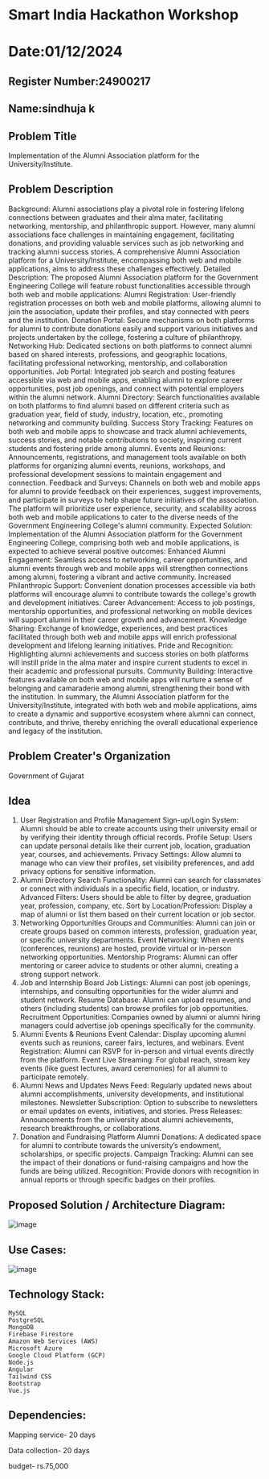 # Smart India Hackathon Workshop
# Date:01/12/2024
## Register Number:24900217
## Name:sindhuja k
## Problem Title
Implementation of the Alumni Association platform for the University/Institute.
## Problem Description
Background: Alumni associations play a pivotal role in fostering lifelong connections between graduates and their alma mater, facilitating networking, mentorship, and philanthropic support. However, many alumni associations face challenges in maintaining engagement, facilitating donations, and providing valuable services such as job networking and tracking alumni success stories. A comprehensive Alumni Association platform for a University/Institute, encompassing both web and mobile applications, aims to address these challenges effectively. Detailed Description: The proposed Alumni Association platform for the Government Engineering College will feature robust functionalities accessible through both web and mobile applications: Alumni Registration: User-friendly registration processes on both web and mobile platforms, allowing alumni to join the association, update their profiles, and stay connected with peers and the institution. Donation Portal: Secure mechanisms on both platforms for alumni to contribute donations easily and support various initiatives and projects undertaken by the college, fostering a culture of philanthropy. Networking Hub: Dedicated sections on both platforms to connect alumni based on shared interests, professions, and geographic locations, facilitating professional networking, mentorship, and collaboration opportunities. Job Portal: Integrated job search and posting features accessible via web and mobile apps, enabling alumni to explore career opportunities, post job openings, and connect with potential employers within the alumni network. Alumni Directory: Search functionalities available on both platforms to find alumni based on different criteria such as graduation year, field of study, industry, location, etc., promoting networking and community building. Success Story Tracking: Features on both web and mobile apps to showcase and track alumni achievements, success stories, and notable contributions to society, inspiring current students and fostering pride among alumni. Events and Reunions: Announcements, registrations, and management tools available on both platforms for organizing alumni events, reunions, workshops, and professional development sessions to maintain engagement and connection. Feedback and Surveys: Channels on both web and mobile apps for alumni to provide feedback on their experiences, suggest improvements, and participate in surveys to help shape future initiatives of the association. The platform will prioritize user experience, security, and scalability across both web and mobile applications to cater to the diverse needs of the Government Engineering College's alumni community. Expected Solution: Implementation of the Alumni Association platform for the Government Engineering College, comprising both web and mobile applications, is expected to achieve several positive outcomes: Enhanced Alumni Engagement: Seamless access to networking, career opportunities, and alumni events through web and mobile apps will strengthen connections among alumni, fostering a vibrant and active community. Increased Philanthropic Support: Convenient donation processes accessible via both platforms will encourage alumni to contribute towards the college's growth and development initiatives. Career Advancement: Access to job postings, mentorship opportunities, and professional networking on mobile devices will support alumni in their career growth and advancement. Knowledge Sharing: Exchange of knowledge, experiences, and best practices facilitated through both web and mobile apps will enrich professional development and lifelong learning initiatives. Pride and Recognition: Highlighting alumni achievements and success stories on both platforms will instill pride in the alma mater and inspire current students to excel in their academic and professional pursuits. Community Building: Interactive features available on both web and mobile apps will nurture a sense of belonging and camaraderie among alumni, strengthening their bond with the institution. In summary, the Alumni Association platform for the University/Institute, integrated with both web and mobile applications, aims to create a dynamic and supportive ecosystem where alumni can connect, contribute, and thrive, thereby enriching the overall educational experience and legacy of the institution.
## Problem Creater's Organization
Government of Gujarat

## Idea
1. User Registration and Profile Management
Sign-up/Login System: Alumni should be able to create accounts using their university email or by verifying their identity through official records.
Profile Setup: Users can update personal details like their current job, location, graduation year, courses, and achievements.
Privacy Settings: Allow alumni to manage who can view their profiles, set visibility preferences, and add privacy options for sensitive information.
2. Alumni Directory
Search Functionality: Alumni can search for classmates or connect with individuals in a specific field, location, or industry.
Advanced Filters: Users should be able to filter by degree, graduation year, profession, company, etc.
Sort by Location/Profession: Display a map of alumni or list them based on their current location or job sector.
3. Networking Opportunities
Groups and Communities: Alumni can join or create groups based on common interests, profession, graduation year, or specific university departments.
Event Networking: When events (conferences, reunions) are hosted, provide virtual or in-person networking opportunities.
Mentorship Programs: Alumni can offer mentoring or career advice to students or other alumni, creating a strong support network.
4. Job and Internship Board
Job Listings: Alumni can post job openings, internships, and consulting opportunities for the wider alumni and student network.
Resume Database: Alumni can upload resumes, and others (including students) can browse profiles for job opportunities.
Recruitment Opportunities: Companies owned by alumni or alumni hiring managers could advertise job openings specifically for the community.
5. Alumni Events & Reunions
Event Calendar: Display upcoming alumni events such as reunions, career fairs, lectures, and webinars.
Event Registration: Alumni can RSVP for in-person and virtual events directly from the platform.
Event Live Streaming: For global reach, stream key events (like guest lectures, award ceremonies) for all alumni to participate remotely.
6. Alumni News and Updates
News Feed: Regularly updated news about alumni accomplishments, university developments, and institutional milestones.
Newsletter Subscription: Option to subscribe to newsletters or email updates on events, initiatives, and stories.
Press Releases: Announcements from the university about alumni achievements, research breakthroughs, or collaborations.
7. Donation and Fundraising Platform
Alumni Donations: A dedicated space for alumni to contribute towards the university’s endowment, scholarships, or specific projects.
Campaign Tracking: Alumni can see the impact of their donations or fund-raising campaigns and how the funds are being utilized.
Recognition: Provide donors with recognition in annual reports or through specific badges on their profiles.










## Proposed Solution / Architecture Diagram:
![image](https://github.com/user-attachments/assets/9ea42c0b-4250-4cfd-8b94-0a36688e49c8)



## Use Cases:
![image](https://github.com/user-attachments/assets/6a5363dd-8f6a-4e3c-be25-2732547790e6)





## Technology Stack:
```
MySQL
PostgreSQL
MongoDB
Firebase Firestore
Amazon Web Services (AWS)
Microsoft Azure
Google Cloud Platform (GCP)
Node.js
Angular
Tailwind CSS
Bootstrap
Vue.js
```


## Dependencies:
Mapping service- 20 days

Data collection- 20 days

budget- rs.75,000

